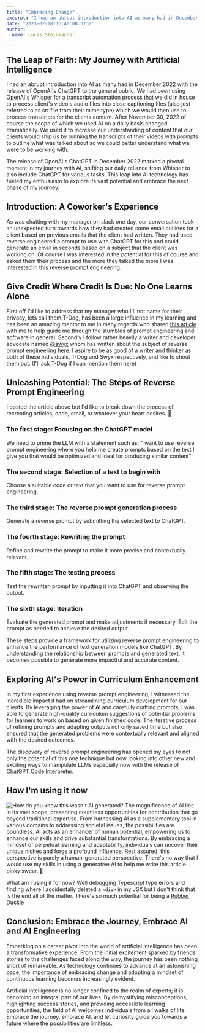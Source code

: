 ```yaml
---
title: "Embracing Change"
excerpt: "I had an abrupt introduction into AI as many had in December 2022 with the release of OpenAI's ChatGPT to the general public.  We had been using OpenAI's Whisper for a transcript automation process that we did in house to process client's video's audio files into close captioning files (also just referred to as srt file from their mime type) which we would then use to process transcripts for the clients content..."
date: "2023-07-18T16:40:08.373Z"
author:
  name: Lucas Steinmacher
---
```


## The Leap of Faith: My Journey with Artificial Intelligence
I had an abrupt introduction into AI as many had in December 2022 with the release of OpenAI's ChatGPT to the general public.  We had been using OpenAI's Whisper for a transcript automation process that we did in house to process client's video's audio files into close captioning files (also just referred to as srt file from their mime type) which we would then use to process transcripts for the clients content. After November 30, 2022 of course the scope of which we used AI on a daily basis changed dramatically. We used it to increase our understanding of content that our clients would ship us by running the transcripts of their videos with prompts to outline what was talked about so we could better understand what we were to be working with.

The release of OpenAI's ChatGPT in December 2022 marked a pivotal moment in my journey with AI, shifting our daily reliance from Whisper to also include ChatGPT for various tasks. This leap into AI technology has fueled my enthusiasm to explore its vast potential and embrace the next phase of my journey.

## Introduction: A Coworker's Experience
As was chatting with my manager on slack one day, our conversation took an unexpected turn towards how they had created some email outlines for a client based on previous emails that the client had written.  They had used reverse engineered a prompt to use with ChatGPT for this and could generate an email in seconds based on a subject that the client was working on. Of course I was interested in the potential for this of course and asked them their process and the more they talked the more I was interested in this reverse prompt engineering.

## Give Credit Where Credit Is Due: No One Learns Alone
First off I'd like to address that my manager who I'll not name for their privacy, lets call them T-Dog, has been a large influence in my learning and has been an amazing mentor to me in many regards who shared [this article](https://couchdeck.com/mastering-reverse-prompt-engineering-using-chatgpt/) with me to help guide me through the stumbles of prompt engineering and software in general.  Secondly I follow rather heavily a writer and developer advocate named [@swyx](https://www.swyx.io/) whom has written about the subject of reverse prompt engineering here. I aspire to be as good of a writer and thinker as both of these individuals, T-Dog and Swyx respectively, and like to shout them out. (I'll ask T-Dog if I can mention them here)

## Unleashing Potential: The Steps of Reverse Prompt Engineering
I posted the article above but I'd like to break down the process of recreating articles, code, email, or whatever your heart desires. 🖤
### The first stage: Focusing on the ChatGPT model
We need to prime the LLM with a statement such as: " want to use reverse prompt engineering where you help me create prompts based on the text I give you that would be optimized and ideal for producing similar content"

### The second stage: Selection of a text to begin with
Choose a suitable code or text that you want to use for reverse prompt engineering.

### The third stage: The reverse prompt generation process
Generate a reverse prompt by submitting the selected text to ChatGPT.

### The fourth stage: Rewriting the prompt
Refine and rewrite the prompt to make it more precise and contextually relevant.

### The fifth stage: The testing process
Test the rewritten prompt by inputting it into ChatGPT and observing the output.

### The sixth stage: Iteration
Evaluate the generated prompt and make adjustments if necessary. Edit the prompt as needed to achieve the desired output.

These steps provide a framework for utilizing reverse prompt engineering to enhance the performance of text generation models like ChatGPT. By understanding the relationship between prompts and generated text, it becomes possible to generate more impactful and accurate content.

## Exploring AI's Power in Curriculum Enhancement
In my first experience using reverse prompt engineering, I witnessed the incredible impact it had on streamlining curriculum development for our clients. By leveraging the power of AI and carefully crafting prompts, I was able to generate high-quality curriculum suggestions of potential problems for learners to work on based on given finished code. The iterative process of refining prompts and adapting outputs not only saved time but also ensured that the generated problems were contextually relevant and aligned with the desired outcomes.

The discovery of reverse prompt engineering has opened my eyes to not only the potential of this one technique but now looking into other new and exciting ways to manipulate LLMs especially now with the release of [ChatGPT Code Interpreter](https://openai.com/blog/chatgpt-plugins#code-interpreter).

## How I'm using it now
![How do you know this wasn't AI generated?](/images/tinfoil-dude.jpeg )
The magnificence of AI lies in its vast scope, presenting countless opportunities for contribution that go beyond traditional expertise. From harnessing AI as a supplementary tool in various domains to addressing societal issues, the possibilities are boundless. AI acts as an enhancer of human potential, empowering us to enhance our skills and drive substantial transformations. By embracing a mindset of perpetual learning and adaptability, individuals can uncover their unique niches and forge a profound influence. Rest assured, this perspective is purely a human-generated perspective. There's no way that I would use my skills in using a generative AI to help me write this article... pinky swear. 🤞

What am I using if for now? Well debugging Typescript type errors and finding where I accidentally deleted a `<div>` in my JSX but I don't think that is the end all of the matter. There's so much potential for being a [Rubber Duckie](https://en.wikipedia.org//wiki/Rubber_duck_debugging)

## Conclusion: Embrace the Journey, Embrace AI and AI Engineering
Embarking on a career pivot into the world of artificial intelligence has been a transformative experience. From the initial excitement sparked by friends' stories to the challenges faced along the way, the journey has been nothing short of remarkable. As technology continues to advance at an astonishing pace, the importance of embracing change and adopting a mindset of continuous learning becomes increasingly evident.

Artificial intelligence is no longer confined to the realm of experts; it is becoming an integral part of our lives. By demystifying misconceptions, highlighting success stories, and providing accessible learning opportunities, the field of AI welcomes individuals from all walks of life. Embrace the journey, embrace AI, and let curiosity guide you towards a future where the possibilities are limitless.
